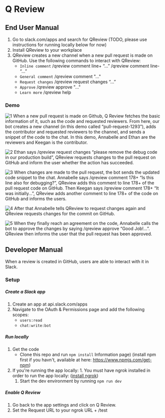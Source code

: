 # Q Review

## End User Manual
1. Go to slack.com/apps and search for QReview (TODO, please use instructions for running locally below for now)
2. Install QReview to your workplace
3. QReview creates a new channel when a new pull request is made on GitHub. Use the following commands to interact with QReview:
	* `Inline comment`
	/qreview comment line+ “...”
	/qreview comment line- “...”
	* `General comment`
	/qreview comment "..."
	* `Request changes`
	/qreview request changes “...”
	* `Approve`
	/qreview approve "..."
	* `Learn more`
	/qreview help


### Demo
![1](https://github.com/KeegJordan/CSE403/blob/master/reports/week5/PullRequestCreate.jpg?raw=true)
When a new pull request is made on Github, Q Review fetches the basic information of it, such as the code and requested reviewers. From here, our bot creates a new channel (in this demo called “pull-request-1293”), adds the contributor and requested reviewers to the channel, and sends a snippet of the code to the chat. In this demo, Annabelle and Ethan are the reviewers and Keegan is the contributor.


![2](https://github.com/KeegJordan/CSE403/blob/master/reports/week5/2.png?raw=true)
Ethan says /qreview request changes “please remove the debug code in our production build”, QReview requests changes to the pull request on GitHub and inform the user whether the action has succeeded.  


![3](https://github.com/KeegJordan/CSE403/blob/master/reports/week5/3edited.jpg?raw=true)
When changes are made to the pull request, the bot sends the updated code snippet to the chat. Annabelle says /qreview comment 178+ “Is this line also for debugging?”, QReview adds this comment to line 178+ of the pull request code on GitHub. Then Keegan says /qreview comment 178+ “It was initially…”, QReview adds another comment to line 178+ of the code on GitHub and informs the users.


![4](https://github.com/KeegJordan/CSE403/blob/master/reports/week5/4.png?raw=true)
After that Annabelle tells QReview to request changes again and QReview requests changes for the commit on GitHub.


![5](https://github.com/KeegJordan/CSE403/blob/master/reports/week5/5edited.jpg?raw=true)
When they finally reach an agreement on the code, Annabelle calls the bot to approve the changes by saying /qreview approve “Good Job!...”. QReview then informs the user that the pull request has been approved. 




## Developer Manual

When a review is created in GitHub, users are able to interact with it in Slack.

### Setup

##### Create a Slack app

1. Create an app at api.slack.com/apps
1. Navigate to the OAuth & Permissions page and add the following scopes:
    * `users:read`
    * `chat:write:bot`

##### Run locally
1. Get the code
    * Clone this repo and run `npm install` Information page) (install npm first if you havn't, available at here:          	  https://www.npmjs.com/get-npm)
1. If you're running the app locally:
		1. You must have ngrok installed in order to run the app locally: ([install ngrok](https://ngrok.com/download))
    1. Start the dev environment by running `npm run dev`

##### Enable Q Review
1. Go back to the app settings and click on Q Review.
1. Set the Request URL to your ngrok URL + /test
